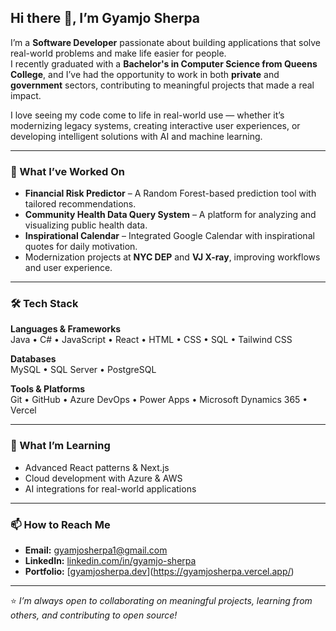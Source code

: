 ## Hi there 👋, I’m Gyamjo Sherpa

I’m a **Software Developer** passionate about building applications that solve real-world problems and make life easier for people.  
I recently graduated with a **Bachelor's in Computer Science from Queens College**, and I’ve had the opportunity to work in both **private** and **government** sectors, contributing to meaningful projects that made a real impact.

I love seeing my code come to life in real-world use — whether it’s modernizing legacy systems, creating interactive user experiences, or developing intelligent solutions with AI and machine learning.

---

### 🔭 What I’ve Worked On
- **Financial Risk Predictor** – A Random Forest-based prediction tool with tailored recommendations.
- **Community Health Data Query System** – A platform for analyzing and visualizing public health data.
- **Inspirational Calendar** – Integrated Google Calendar with inspirational quotes for daily motivation.
- Modernization projects at **NYC DEP** and **VJ X-ray**, improving workflows and user experience.

---

### 🛠️ Tech Stack
**Languages & Frameworks**  
Java • C# • JavaScript • React • HTML • CSS • SQL • Tailwind CSS  

**Databases**  
MySQL • SQL Server • PostgreSQL  

**Tools & Platforms**  
Git • GitHub • Azure DevOps • Power Apps • Microsoft Dynamics 365 • Vercel  

---

### 🌱 What I’m Learning
- Advanced React patterns & Next.js
- Cloud development with Azure & AWS
- AI integrations for real-world applications

---

### 📫 How to Reach Me
- **Email:** gyamjosherpa1@gmail.com
- **LinkedIn:** [linkedin.com/in/gyamjo-sherpa](https://linkedin.com/in/gyamjo-sherpa)  
- **Portfolio:** [[gyamjosherpa.dev](gyamjosherpa.vercel.app)](https://gyamjosherpa.vercel.app/)

---

⭐ *I’m always open to collaborating on meaningful projects, learning from others, and contributing to open source!*  
